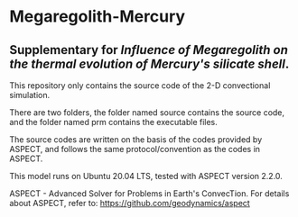 # Megaregolith-Mercury
## Supplementary for *Influence of Megaregolith on the thermal evolution of Mercury's silicate shell*.  
  
This repository only contains the source code of the 2-D convectional simulation. 

There are two folders, the folder named source contains the source code, and the folder named prm contains the executable files.

The source codes are written on the basis of the codes provided by ASPECT, and follows the same protocol/convention as the codes in ASPECT.
  
This model runs on Ubuntu 20.04 LTS, tested with ASPECT version 2.2.0.
  
ASPECT - Advanced Solver for Problems in Earth's ConvecTion. For details about ASPECT, refer to: https://github.com/geodynamics/aspect
